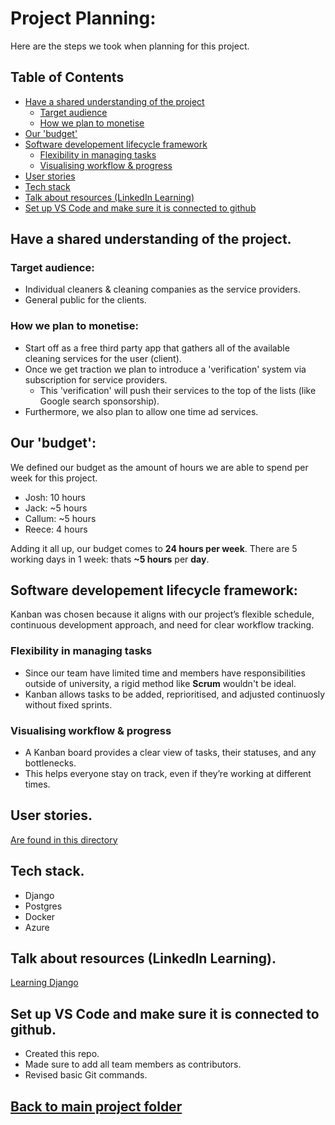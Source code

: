 # Project Planning:
Here are the steps we took when planning for this project.

## Table of Contents
- [Have a shared understanding of the project](#have-a-shared-understanding-of-the-project)
  - [Target audience](#target-audience)
  - [How we plan to monetise](#how-we-plan-to-monetise)
- [Our 'budget'](#our-budget)
- [Software developement lifecycle framework](#software-developement-lifecycle-framework)
  - [Flexibility in managing tasks](#flexibility-in-managing-tasks)
  - [Visualising workflow & progress](#visualising-workflow--progress)
- [User stories](#user-stories)
- [Tech stack](#tech-stack)
- [Talk about resources (LinkedIn Learning)](#talk-about-resources-linkedin-learning)
- [Set up VS Code and make sure it is connected to github](#set-up-vs-code-and-make-sure-it-is-connected-to-github)

## Have a shared understanding of the project.

### Target audience: 
- Individual cleaners & cleaning companies as the service providers.
- General public for the clients.

### How we plan to monetise:
- Start off as a free third party app that gathers all of the available cleaning services for the user (client).
- Once we get traction we plan to introduce a 'verification' system via subscription for service providers.
    - This 'verification' will push their services to the top of the lists (like Google search sponsorship).
- Furthermore, we also plan to allow one time ad services.

## Our 'budget':

We defined our budget as the amount of hours we are able to spend per week for this project.

- Josh:      10 hours
- Jack:      ~5 hours
- Callum:    ~5 hours
- Reece:      4 hours 

Adding it all up, our budget comes to **24 hours per week**.
There are 5 working days in 1 week: thats **~5 hours** per **day**.

## Software developement lifecycle framework:
Kanban was chosen because it aligns with our project’s flexible schedule, continuous development approach, and need for clear workflow tracking.

### Flexibility in managing tasks
- Since our team have limited time and members have responsibilities outside of university, a rigid method like **Scrum** wouldn't be ideal.
- Kanban allows tasks to be added, reprioritised, and adjusted continuosly without fixed sprints.

### Visualising workflow & progress
- A Kanban board provides a clear view of tasks, their statuses, and any bottlenecks.
- This helps everyone stay on track, even if they’re working at different times.

## User stories.
[Are found in this directory](user_stories/)

## Tech stack.
- Django
- Postgres
- Docker
- Azure

## Talk about resources (LinkedIn Learning).
[Learning Django](https://www.linkedin.com/learning-login/share?account=2223545&forceAccount=false&redirect=https%3A%2F%2Fwww.linkedin.com%2Flearning%2Fdjango-essential-training-25094632%3Ftrk%3Dshare_ent_url%26shareId%3DJw3ngbJXTpyWrMhmUX0VQQ%253D%253D)

## Set up VS Code and make sure it is connected to github.
- Created this repo.
- Made sure to add all team members as contributors.
- Revised basic Git commands.

## [Back to main project folder](../)
